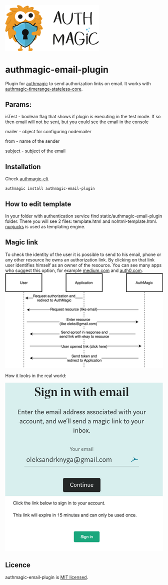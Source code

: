 <img src="https://github.com/authmagic/authmagic/blob/master/docs/images/logo.png?raw=true" width="300px"/>

authmagic-email-plugin
========================
Plugin for <a href="https://github.com/authmagic/authmagic">authmagic</a> to send authorization links on email. It works with <a href="https://github.com/authmagic/authmagic-timerange-stateless-core">authmagic-timerange-stateless-core</a>.

Params:
-----------
isTest - boolean flag that shows if plugin is executing in the test mode. If so then email will not be sent, but you could see the email in the console

mailer - object for configuring nodemailer

from - name of the sender

subject - subject of the email

Installation
-----------
Check <a href="https://github.com/authmagic/authmagic-cli">authmagic-cli</a>.
```
authmagic install authmagic-email-plugin
```

How to edit template
----------
In your folder with authentication service find static/authmagic-email-plugin folder. There you will see 2 files: template.html and nohtml-template.html. <a href="https://mozilla.github.io/nunjucks/">nunjucks</a> is used as templating engine.

Magic link
-----------
To check the identity of the user it is possible to send to his email, phone or any other resource he owns an authorization link. By clicking on that link user identifies himself as an owner of the resource. You can see many apps who suggest this option, for example <a href="https://medium.com/">medium.com</a> and <a href="https://auth0.com/">auth0.com</a>.
<img src="https://github.com/authmagic/authmagic/blob/master/docs/images/authmagic-timerange-stateless-core.png?raw=true" width="600px"/>

How it looks in the real world:

<img src="https://github.com/authmagic/authmagic/blob/master/docs/images/medium-example1.png?raw=true" width="600px"/>
<img src="https://github.com/authmagic/authmagic/blob/master/docs/images/medium-confirm.png?raw=true" width="600px"/>

Licence
-----------
authmagic-email-plugin is [MIT licensed](./LICENSE).
